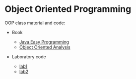 # Object Oriented Programming 

OOP class material and code:
- Book

   - [Java Easy Programming](https://github.com/mega2799/OOP/blob/main/JAVA%20Easy%20Java%20Programming%20for%20Beginners%2C%20Your%20Step-By-Step%20Guide%20to%20Learning%20Java%20Programming%20(%20PDFDrive%20).pdf)
   - [Object Oriented Analysis](https://github.com/mega2799/OOP/blob/main/Object-Oriented%20Analysis%2C%20Design%20and%20Implementation%20An%20Integrated%20Approach%20(%20PDFDrive%20).pdf) 
- Laboratory code 
   - [lab1](https://github.com/mega2799/OOP/lab01)
   - [lab2](http://github.com/mega2799/OOP/lab02)
